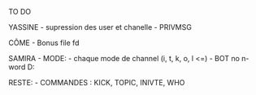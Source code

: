 TO DO

YASSINE
    - supression des user et chanelle 
    - PRIVMSG

CÔME
    - Bonus file fd

SAMIRA
    -   MODE:
            - chaque mode de channel (i, t, k, o, l <=)
    -   BOT
            no n-word D:

RESTE:
    - COMMANDES : KICK, TOPIC, INIVTE, WHO

        


